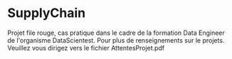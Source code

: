 # SupplyChain
Projet file rouge, cas pratique dans le cadre de la formation Data Engineer de l'organisme DataScientest.
Pour plus de renseignements sur le projets. Veuillez vous dirigez vers le fichier AttentesProjet.pdf
